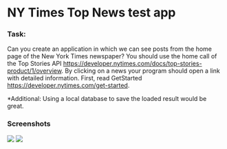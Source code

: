 # NY Times Top News test app

### Task:

Can you create an application in which we can see posts from the home page of the New York Times newspaper? You should use the home call of the Top Stories API https://developer.nytimes.com/docs/top-stories-product/1/overview. By clicking on a news your program should open a link with detailed information. First, read GetStarted https://developer.nytimes.com/get-started.

*Additional: Using a local database to save the loaded result would be great.

### Screenshots

<img src="https://psv4.userapi.com/c536436/u180921904/docs/d14/35f39eb8fde6/Screenshot_2021-02-23-17-40-27-250_com_example_nt_top_news.jpg?extra=c6-1S4eKZel-ivbnesHbeiNg8PuSIp0Ex_XXYwODVBcfXWojG1C8_4DiFgWIf9mxnwbw_llIBE0-xeUxsrAfB5OWqFxsTtWmxyk7z-X1Vjs-xESqwsbpAl9MjuKjvT_kIf1waEepO41503zfxydaS9St">
<img src="https://psv4.userapi.com/c537232/u180921904/docs/d13/2b4327e9a257/Screenshot_2021-02-23-17-40-32-023_com_example_nt_top_news.jpg?extra=nueDwJYocwHtpcNQNsBzhU_Q3qp2IPKWH-gV_7-JK_NBvUl4KHfVachRjeNDR5OkUKKUiUWpj8TskHwEKA3NRS6278t1jybprRQ0p1fxP8RICNf6c94FJIa5YjpHNnNHeilKpbaYPCJrDM4I1G_E32vn">
